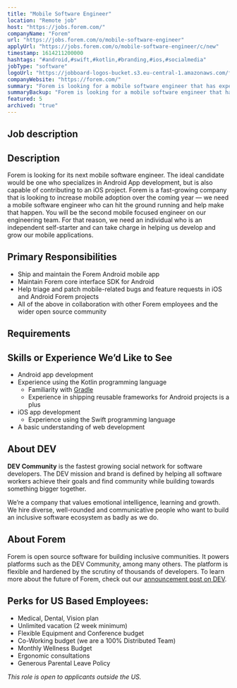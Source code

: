 ```yaml
---
title: "Mobile Software Engineer"
location: "Remote job"
host: "https://jobs.forem.com/"
companyName: "Forem"
url: "https://jobs.forem.com/o/mobile-software-engineer"
applyUrl: "https://jobs.forem.com/o/mobile-software-engineer/c/new"
timestamp: 1614211200000
hashtags: "#android,#swift,#kotlin,#branding,#ios,#socialmedia"
jobType: "software"
logoUrl: "https://jobboard-logos-bucket.s3.eu-central-1.amazonaws.com/forem"
companyWebsite: "https://forem.com/"
summary: "Forem is looking for a mobile software engineer that has experience in: #android, #kotlin, #swift."
summaryBackup: "Forem is looking for a mobile software engineer that has experience in: #android, #kotlin, #swift."
featured: 5
archived: "true"
---
```


## Job description

## Description

Forem is looking for its next mobile software engineer. The ideal candidate would be one who specializes in Android App development, but is also capable of contributing to an iOS project. Forem is a fast-growing company that is looking to increase mobile adoption over the coming year — we need a mobile software engineer who can hit the ground running and help make that happen. You will be the second mobile focused engineer on our engineering team. For that reason, we need an individual who is an independent self-starter and can take charge in helping us develop and grow our mobile applications.

## Primary Responsibilities

*   Ship and maintain the Forem Android mobile app
*   Maintain Forem core interface SDK for Android
*   Help triage and patch mobile-related bugs and feature requests in iOS and Android Forem projects
*   All of the above in collaboration with other Forem employees and the wider open source community

## Requirements

## Skills or Experience We’d Like to See

*   Android app development
*   Experience using the Kotlin programming language
    *   Familiarity with [Gradle](https://gradle.org/)
    *   Experience in shipping reusable frameworks for Android projects is a plus
*   iOS app development
    *   Experience using the Swift programming language
*   A basic understanding of web development

## About DEV

**DEV Community** is the fastest growing social network for software developers. The DEV mission and brand is defined by helping all software workers achieve their goals and find community while building towards something bigger together.

We’re a company that values emotional intelligence, learning and growth. We hire diverse, well-rounded and communicative people who want to build an inclusive software ecosystem as badly as we do.

## About Forem

Forem is open source software for building inclusive communities. It powers platforms such as the DEV Community, among many others. The platform is flexible and hardened by the scrutiny of thousands of developers. To learn more about the future of Forem, check out our [announcement post on DEV](https://dev.to/devteam/for-empowering-community-2k6h).

## Perks for US Based Employees:

*   Medical, Dental, Vision plan
*   Unlimited vacation (2 week minimum)
*   Flexible Equipment and Conference budget
*   Co-Working budget (we are a 100% Distributed Team)
*   Monthly Wellness Budget
*   Ergonomic consultations
*   Generous Parental Leave Policy

_This role is open to applicants outside the US._
